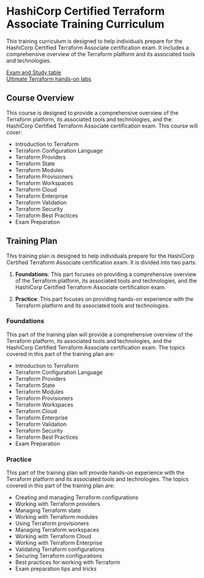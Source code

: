 # HashiCorp Certified Terraform Associate Training Curriculum

This training curriculum is designed to help individuals prepare for the HashiCorp Certified Terraform Associate certification exam. It includes a comprehensive overview of the Terraform platform and its associated tools and technologies.

[Exam and Study table](exam-and-toc.md)  
[Ultimate Terraform hands-on labs](https://collabnix.github.io/terraform/)

## Course Overview

This course is designed to provide a comprehensive overview of the Terraform platform, its associated tools and technologies, and the HashiCorp Certified Terraform Associate certification exam. This course will cover:

- Introduction to Terraform
- Terraform Configuration Language
- Terraform Providers
- Terraform State
- Terraform Modules
- Terraform Provisioners
- Terraform Workspaces
- Terraform Cloud
- Terraform Enterprise
- Terraform Validation
- Terraform Security
- Terraform Best Practices
- Exam Preparation

## Training Plan

This training plan is designed to help individuals prepare for the HashiCorp Certified Terraform Associate certification exam. It is divided into two parts:

1. **Foundations**: This part focuses on providing a comprehensive overview of the Terraform platform, its associated tools and technologies, and the HashiCorp Certified Terraform Associate certification exam.

2. **Practice**: This part focuses on providing hands-on experience with the Terraform platform and its associated tools and technologies.

### Foundations

This part of the training plan will provide a comprehensive overview of the Terraform platform, its associated tools and technologies, and the HashiCorp Certified Terraform Associate certification exam. The topics covered in this part of the training plan are:

- Introduction to Terraform
- Terraform Configuration Language
- Terraform Providers
- Terraform State
- Terraform Modules
- Terraform Provisioners
- Terraform Workspaces
- Terraform Cloud
- Terraform Enterprise
- Terraform Validation
- Terraform Security
- Terraform Best Practices
- Exam Preparation

### Practice

This part of the training plan will provide hands-on experience with the Terraform platform and its associated tools and technologies. The topics covered in this part of the training plan are:

- Creating and managing Terraform configurations
- Working with Terraform providers
- Managing Terraform state
- Working with Terraform modules
- Using Terraform provisioners
- Managing Terraform workspaces
- Working with Terraform Cloud
- Working with Terraform Enterprise
- Validating Terraform configurations
- Securing Terraform configurations
- Best practices for working with Terraform
- Exam preparation tips and tricks
